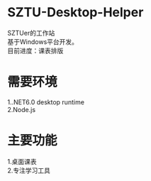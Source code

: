 # SZTU-Desktop-Helper
SZTUer的工作站  
基于Windows平台开发。  
目前进度：课表排版  

         

# 需要环境  
1..NET6.0 desktop runtime  
2.Node.js  

# 主要功能
1.桌面课表  
2.专注学习工具
 
